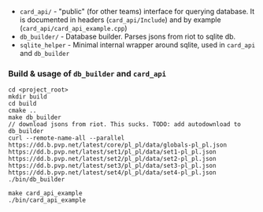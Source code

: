 - `card_api/` - "public" (for other teams) interface for querying database. It is documented in headers (`card_api/Include`) and by example (`card_api/card_api_example.cpp`)
- `db_builder/` - Database builder. Parses jsons from riot to sqlite db.
- `sqlite_helper` - Minimal internal wrapper around sqlite, used in `card_api` and `db_builder`

### Build & usage of `db_builder` and `card_api`
```
cd <project_root>
mkdir build
cd build
cmake ..
make db_builder
// download jsons from riot. This sucks. TODO: add autodownload to db_builder
curl --remote-name-all --parallel https://dd.b.pvp.net/latest/core/pl_pl/data/globals-pl_pl.json https://dd.b.pvp.net/latest/set1/pl_pl/data/set1-pl_pl.json https://dd.b.pvp.net/latest/set2/pl_pl/data/set2-pl_pl.json https://dd.b.pvp.net/latest/set3/pl_pl/data/set3-pl_pl.json https://dd.b.pvp.net/latest/set4/pl_pl/data/set4-pl_pl.json
./bin/db_builder

make card_api_example
./bin/card_api_example
```
